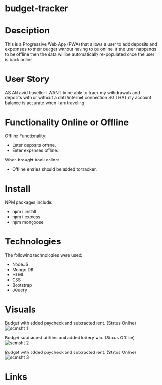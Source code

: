 # budget-tracker

# Desciption
This is a Progressive Web App (PWA) that allows a user to add deposits and expesnses to their budget without having to be online. 
If the user happends to be offline then the data will be automatically re-populated once the user is back online.

# User Story
AS AN avid traveller
I WANT to be able to track my withdrawals and deposits with or without a data/internet connection
SO THAT my account balance is accurate when I am traveling

# Functionality Online or Offline
Offline Functionality:
  * Enter deposits offline.
  * Enter expenses offline.
  
When brought back online:
  * Offline entries should be added to tracker.

# Install
NPM packages include:
  * npm i install
  * npm i express
  * npm mongoose

# Technologies
The following technologies were used:
  * NodeJS
  * Mongo DB
  * HTML
  * CSS
  * Bootstrap
  * JQuery

# Visuals
Budget with added paycheck and subtracted rent. (Status Online)
![scrnsht 1](https://user-images.githubusercontent.com/77247419/122623071-c5e18700-d068-11eb-86cd-d3e550d955fc.JPG)

Budget subtracted utilities and added lottery win. (Status Offline)
![scrnsht 2](https://user-images.githubusercontent.com/77247419/122623084-cf6aef00-d068-11eb-9317-6dda52d6fe9f.JPG)

Budget with added paycheck and subtracted rent. (Status Online)
![scrnsht 3](https://user-images.githubusercontent.com/77247419/122623088-d42fa300-d068-11eb-83bb-9430b421f1b6.JPG)



# Links
